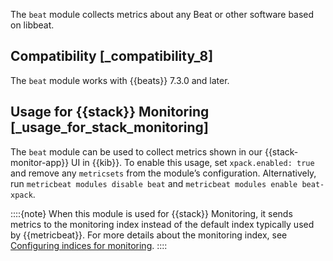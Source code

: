 The `beat` module collects metrics about any Beat or other software based on libbeat.


## Compatibility [_compatibility_8]

The `beat` module works with {{beats}} 7.3.0 and later.


## Usage for {{stack}} Monitoring [_usage_for_stack_monitoring]

The `beat` module can be used to collect metrics shown in our {{stack-monitor-app}} UI in {{kib}}. To enable this usage, set `xpack.enabled: true` and remove any `metricsets` from the module’s configuration. Alternatively, run `metricbeat modules disable beat` and `metricbeat modules enable beat-xpack`.

::::{note}
When this module is used for {{stack}} Monitoring, it sends metrics to the monitoring index instead of the default index typically used by {{metricbeat}}. For more details about the monitoring index, see [Configuring indices for monitoring](docs-content://deploy-manage/monitor/monitoring-data/configuring-data-streamsindices-for-monitoring.md).
::::
